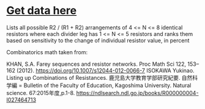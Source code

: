 # [Get data here](ratios.txt)

Lists all possible R2 / (R1 + R2) arrangements of 4 <= N <= 8 identical resistors where each divider leg has 1 <= N <= 5 resistors and ranks them based on sensitivity to the change of individual resistor value, in percent

Combinatorics math taken from: 

KHAN, S.A. Farey sequences and resistor networks. Proc Math Sci 122, 153–162 (2012). https://doi.org/10.1007/s12044-012-0066-7
ISOKAWA Yukinao. Listing up Combinations of Resistances. 鹿児島大学教育学部研究紀要. 自然科学編 = Bulletin of the Faculty of Education, Kagoshima University. Natural science. 67:2015年度,p.1-8. https://ndlsearch.ndl.go.jp/books/R000000004-I027464713
